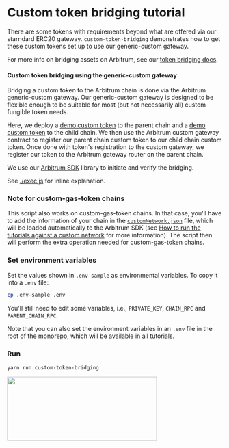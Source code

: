 # Custom token bridging tutorial

There are some tokens with requirements beyond what are offered via our starndard ERC20 gateway. `custom-token-bridging` demonstrates how to get these custom tokens set up to use our generic-custom gateway.

For more info on bridging assets on Arbitrum, see our [token bridging docs](https://docs.arbitrum.io/build-decentralized-apps/token-bridging/token-bridge-erc20).

#### Custom token bridging using the generic-custom gateway

Bridging a custom token to the Arbitrum chain is done via the Arbitrum generic-custom gateway. Our generic-custom gateway is designed to be flexible enough to be suitable for most (but not necessarily all) custom fungible token needs.

Here, we deploy a [demo custom token](./contracts/ParentChainToken.sol) to the parent chain and a [demo custom token](./contracts/ChildChainToken.sol) to the child chain. We then use the Arbitrum custom gateway contract to register our parent chain custom token to our child chain custom token. Once done with token's registration to the custom gateway, we register our token to the Arbitrum gateway router on the parent chain.

We use our [Arbitrum SDK](https://github.com/OffchainLabs/arbitrum-sdk) library to initiate and verify the bridging.

See [./exec.js](./scripts/exec.js) for inline explanation.

### Note for custom-gas-token chains

This script also works on custom-gas-token chains. In that case, you'll have to add the information of your chain in the [`customNetwork.json`](../../customNetwork.json) file, which will be loaded automatically to the Arbitrum SDK (see [How to run the tutorials against a custom network](../../README.md) for more information). The script then will perform the extra operation needed for custom-gas-token chains.

### Set environment variables

Set the values shown in `.env-sample` as environmental variables. To copy it into a `.env` file:

```bash
cp .env-sample .env
```

You'll still need to edit some variables, i.e., `PRIVATE_KEY`, `CHAIN_RPC` and `PARENT_CHAIN_RPC`.

Note that you can also set the environment variables in an `.env` file in the root of the monorepo, which will be available in all tutorials.

### Run

```
yarn run custom-token-bridging
```

<p align="left">
  <img width="350" height="150" src= "../../assets/logo.svg" />
</p>
